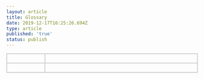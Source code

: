 ```yaml
---
layout: article
title: Glossary
date: 2019-12-17T16:25:26.694Z
type: article
published: 'true'
status: publish
---
```

<div class="divTable" style="border: 1px solid #ccc;" >
  <div class="divTableBody">
    <div class="divTableRow">
      <div class="divTableCell" id="firstCol">&nbsp;</div>
      <div class="divTableCell">&nbsp;</div>
    </div>
    <div class="divTableRow">
      <div class="divTableCell" id="firstCol">&nbsp;</div>
      <div class="divTableCell">&nbsp;</div>
    </div>
  </div>
</div>

<style>
#firstCol{
	width: 20%;
}
.divTable{
	display: table;
	width: 100%;
}
.divTableRow {
	display: table-row;
}
.divTableHeading {
	background-color: #EEE;
	display: table-header-group;
}
.divTableCell, .divTableHead {
	border: 1px solid #cccccc;
	display: table-cell;
	padding: 3px 10px;
}
.divTableHeading {
	background-color: #EEE;
	display: table-header-group;
	font-weight: bold;
}
.divTableFoot {
	background-color: #EEE;
	display: table-footer-group;
	font-weight: bold;
}
.divTableBody {
	display: table-row-group;
}
</style>
